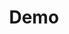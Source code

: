 ---
# Feel free to add content and custom Front Matter to this file.
# To modify the layout, see https://jekyllrb.com/docs/themes/#overriding-theme-defaults
title: Demo
layout: home
introTitle: |-
  Ich erstelle für Sie ansprechende
  Websiten und digitale Auftritte
introText: |-  
  Ich bin Stevan Wurm 👋  
  Seit 2003 erstelle ich Websites für Betriebe, Produzenten, Akademiker, Restaurants, Onlineportale und vieles mehr. 
  Alle Projekte haben eine Gemeinsamkeit - die Beratung ist immer persönlich und die digitale Auftritten wurden auf jeden Kunden persönlich zugeschnitten.
greenTitle: |-
  Design.
  Aber Nachhaltig?
greenText: |-
  Gerne überprüfe ich Ihre bestehende Website, ob man sie nachhaltiger gestalten kann. Ein nachhaltiges Design ist möglich, performant und hilft der Umwelt.
---